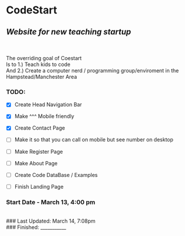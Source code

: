 # CodeStart
## _Website for new teaching startup_
<br>
<br>
The overriding goal of Coestart<br>
Is to 1.) Teach kids to code<br>
And 2.) Create a computer nerd / programming group/enviroment in the<br>
Hampstead/Manchester Area


### TODO:
- [x] Create Head Navigation Bar
- [x] Make ^^^ Mobile friendly
- [x] Create Contact Page
- [ ] Make it so that you can call on mobile but see number on desktop
- [ ] Make Register Page
- [ ] Make About Page
- [ ] Create Code DataBase / Examples
- [ ] Finish Landing Page



### Start Date - March 13, 4:00 pm
<br>
### Last Updated: March 14, 7:08pm
<br>
### Finished: ___________

